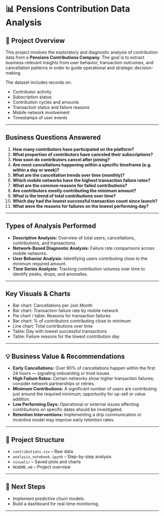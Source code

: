 # 📊 Pensions Contribution Data Analysis

## 🏢 Project Overview

This project involves the exploratory and diagnostic analysis of contribution data from a **Pensions Contributions Company**. The goal is to extract business-relevant insights from user behavior, transaction outcomes, and cancellation patterns in order to guide operational and strategic decision-making.

The dataset includes records on:
- Contributor activity
- Subscription status
- Contribution cycles and amounts
- Transaction status and failure reasons
- Mobile network involvement
- Timestamps of user events

---

##  Business Questions Answered

1. **How many contributors have participated on the platform?**
2. **What proportion of contributors have canceled their subscriptions?**
3. **How soon do contributors cancel after joining?**
4. **Are most cancellations happening within a specific timeframe (e.g. within a day or week)?**
5. **What are the cancellation trends over time (monthly)?**
6. **Which mobile networks have the highest transaction failure rates?**
7. **What are the common reasons for failed contributions?**
8. **Are contributors mostly contributing the minimum amount?**
9. **What is the trend of total contributions over time?**
10. **Which day had the lowest successful transaction count since launch?**
11. **What were the reasons for failures on the lowest performing day?**

---

##  Types of Analysis Performed

- **Descriptive Analysis:** Overview of total users, cancellations, contributions, and transactions.
- **Network-Based Diagnostic Analysis:** Failure rate comparisons across mobile networks.
- **User Behavior Analysis:** Identifying users contributing close to the minimum required amount.
- **Time Series Analysis:** Tracking contribution volumes over time to identify peaks, drops, and anomalies.

---

## Key Visuals & Charts

- Bar chart: Cancellations per Join Month  
- Bar chart: Transaction failure rate by mobile network  
- Pie chart / table: Reasons for transaction failures  
- Bar chart: % of contributors contributing close to minimum  
- Line chart: Total contributions over time  
- Table: Day with lowest successful transactions  
- Table: Failure reasons for the lowest contribution day

---

## 💡 Business Value & Recommendations

- **Early Cancellations:** Over 90% of cancellations happen within the first 24 hours — signaling onboarding or trust issues.
- **High Failure Rates:** Certain networks show higher transaction failures; consider network partnerships or retries.
- **Minimum Contributions:** A significant number of users are contributing just around the required minimum; opportunity for up-sell or value addition.
- **Low Performing Days:** Operational or external issues affecting contributions on specific dates should be investigated.
- **Retention Interventions:** Implementing a drip communication or incentive model may improve early retention rates.

---

## 📂 Project Structure

- `contributions.csv` – Raw data
- `analysis_notebook.ipynb` – Step-by-step analysis
- `visuals/` – Saved plots and charts
- `README.md` – Project overview

---

## 🚀 Next Steps

- Implement predictive churn models.
- Build a dashboard for real-time monitoring.

---
